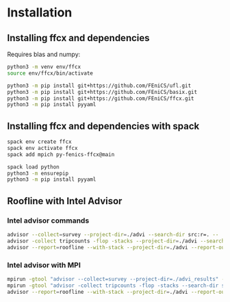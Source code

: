 # Installation

## Installing ffcx and dependencies

Requires blas and numpy:

```bash
python3 -m venv env/ffcx
source env/ffcx/bin/activate

python3 -m pip install git+https://github.com/FEniCS/ufl.git
python3 -m pip install git+https://github.com/FEniCS/basix.git
python3 -m pip install git+https://github.com/FEniCS/ffcx.git
python3 -m pip install pyyaml

```

## Installing ffcx and dependencies with spack

```bash
spack env create ffcx
spack env activate ffcx
spack add mpich py-fenics-ffcx@main

spack load python
python3 -m ensurepip
python3 -m pip install pyyaml
```

## Roofline with Intel Advisor

### Intel advisor commands

```bash
advisor --collect=survey --project-dir=./advi --search-dir src:r=. -- ./build/benchmark
advisor -collect tripcounts -flop -stacks --project-dir=./advi --search-dir src:r=. -- ./build/benchmark
advisor --report=roofline --with-stack --project-dir=./advi --report-output=./advi/out/roofline.html
```

### Intel advisor with MPI

```bash
mpirun -gtool "advisor --collect=survey --project-dir=./advi_results" -n 6 ./build/benchmark
mpirun -gtool "advisor -collect tripcounts -flop -stacks --search-dir src:r=. --project-dir=./advi:1-6"  -n 6 ./build/benchmark
advisor --report=roofline --with-stack --project-dir=./advi --report-output=./advi/out/roofline.html
```
